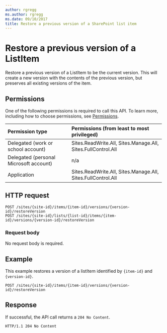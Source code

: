 ```yaml
---
author: rgregg
ms.author: rgregg
ms.date: 09/10/2017
title: Restore a previous version of a SharePoint list item
---
```

# Restore a previous version of a ListItem

Restore a previous version of a ListItem to be the current version. This will create a new version with the contents of the previous version, but preserves all existing versions of the item.

## Permissions

One of the following permissions is required to call this API. To learn more, including how to choose permissions, see [Permissions](../concepts/permissions_reference.md).

|            Permission type             |         Permissions (from least to most privileged)          |
| :------------------------------------- | :----------------------------------------------------------- |
| Delegated (work or school account)     | Sites.ReadWrite.All, Sites.Manage.All, Sites.FullControl.All |
| Delegated (personal Microsoft account) | n/a                                                          |
| Application                            | Sites.ReadWrite.All, Sites.Manage.All, Sites.FullControl.All |

## HTTP request

<!-- { "blockType": "ignored" } -->

```http
POST /sites/{site-id}/items/{item-id}/versions/{version-id}/restoreVersion
POST /sites/{site-id}/lists/{list-id}/items/{item-id}/versions/{version-id}/restoreVersion
```

### Request body

No request body is required.

## Example

This example restores a version of a listItem identified by `{item-id}` and `{version-id}`.

<!-- { "blockType": "request", "name": "restore-item-version-listItem", "scopes": "files.readwrite sites.readwrite.all", "target": "action", "apiVersions": "beta" } -->

```http
POST /sites/{site-id}/items/{item-id}/versions/{version-id}/restoreVersion
```

## Response

If successful, the API call returns a `204 No Content`.

<!-- { "blockType": "response" } -->

```http
HTTP/1.1 204 No Content
```

<!-- {
  "type": "#page.annotation",
  "description": "Create a copy of an existing item.",
  "keywords": "copy existing item",
  "section": "documentation",
  "tocPath": "Items/Copy"
} -->
